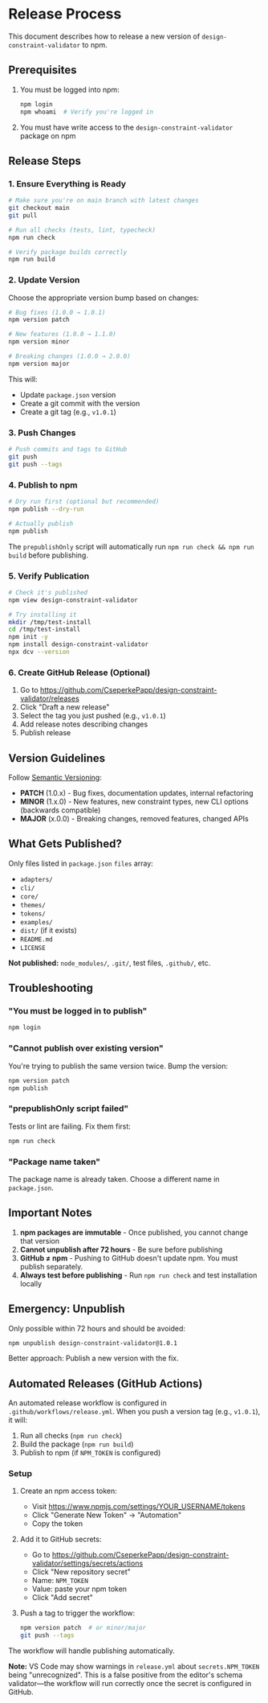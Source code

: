 # Release Process

This document describes how to release a new version of `design-constraint-validator` to npm.

## Prerequisites

1. You must be logged into npm:
   ```bash
   npm login
   npm whoami  # Verify you're logged in
   ```

2. You must have write access to the `design-constraint-validator` package on npm

## Release Steps

### 1. Ensure Everything is Ready

```bash
# Make sure you're on main branch with latest changes
git checkout main
git pull

# Run all checks (tests, lint, typecheck)
npm run check

# Verify package builds correctly
npm run build
```

### 2. Update Version

Choose the appropriate version bump based on changes:

```bash
# Bug fixes (1.0.0 → 1.0.1)
npm version patch

# New features (1.0.0 → 1.1.0)
npm version minor

# Breaking changes (1.0.0 → 2.0.0)
npm version major
```

This will:
- Update `package.json` version
- Create a git commit with the version
- Create a git tag (e.g., `v1.0.1`)

### 3. Push Changes

```bash
# Push commits and tags to GitHub
git push
git push --tags
```

### 4. Publish to npm

```bash
# Dry run first (optional but recommended)
npm publish --dry-run

# Actually publish
npm publish
```

The `prepublishOnly` script will automatically run `npm run check && npm run build` before publishing.

### 5. Verify Publication

```bash
# Check it's published
npm view design-constraint-validator

# Try installing it
mkdir /tmp/test-install
cd /tmp/test-install
npm init -y
npm install design-constraint-validator
npx dcv --version
```

### 6. Create GitHub Release (Optional)

1. Go to https://github.com/CseperkePapp/design-constraint-validator/releases
2. Click "Draft a new release"
3. Select the tag you just pushed (e.g., `v1.0.1`)
4. Add release notes describing changes
5. Publish release

## Version Guidelines

Follow [Semantic Versioning](https://semver.org/):

- **PATCH** (1.0.x) - Bug fixes, documentation updates, internal refactoring
- **MINOR** (1.x.0) - New features, new constraint types, new CLI options (backwards compatible)
- **MAJOR** (x.0.0) - Breaking changes, removed features, changed APIs

## What Gets Published?

Only files listed in `package.json` `files` array:
- `adapters/`
- `cli/`
- `core/`
- `themes/`
- `tokens/`
- `examples/`
- `dist/` (if it exists)
- `README.md`
- `LICENSE`

**Not published:** `node_modules/`, `.git/`, test files, `.github/`, etc.

## Troubleshooting

### "You must be logged in to publish"
```bash
npm login
```

### "Cannot publish over existing version"
You're trying to publish the same version twice. Bump the version:
```bash
npm version patch
npm publish
```

### "prepublishOnly script failed"
Tests or lint are failing. Fix them first:
```bash
npm run check
```

### "Package name taken"
The package name is already taken. Choose a different name in `package.json`.

## Important Notes

1. **npm packages are immutable** - Once published, you cannot change that version
2. **Cannot unpublish after 72 hours** - Be sure before publishing
3. **GitHub ≠ npm** - Pushing to GitHub doesn't update npm. You must publish separately.
4. **Always test before publishing** - Run `npm run check` and test installation locally

## Emergency: Unpublish

Only possible within 72 hours and should be avoided:

```bash
npm unpublish design-constraint-validator@1.0.1
```

Better approach: Publish a new version with the fix.

## Automated Releases (GitHub Actions)

An automated release workflow is configured in `.github/workflows/release.yml`. When you push a version tag (e.g., `v1.0.1`), it will:
1. Run all checks (`npm run check`)
2. Build the package (`npm run build`)
3. Publish to npm (if `NPM_TOKEN` is configured)

### Setup

1. Create an npm access token:
   - Visit https://www.npmjs.com/settings/YOUR_USERNAME/tokens
   - Click "Generate New Token" → "Automation"
   - Copy the token

2. Add it to GitHub secrets:
   - Go to https://github.com/CseperkePapp/design-constraint-validator/settings/secrets/actions
   - Click "New repository secret"
   - Name: `NPM_TOKEN`
   - Value: paste your npm token
   - Click "Add secret"

3. Push a tag to trigger the workflow:
   ```bash
   npm version patch  # or minor/major
   git push --tags
   ```

The workflow will handle publishing automatically.

**Note:** VS Code may show warnings in `release.yml` about `secrets.NPM_TOKEN` being "unrecognized". This is a false positive from the editor's schema validator—the workflow will run correctly once the secret is configured in GitHub.
